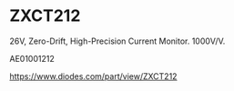 # ZXCT212
26V, Zero-Drift, High-Precision Current Monitor. 1000V/V. 

AE01001212

https://www.diodes.com/part/view/ZXCT212
